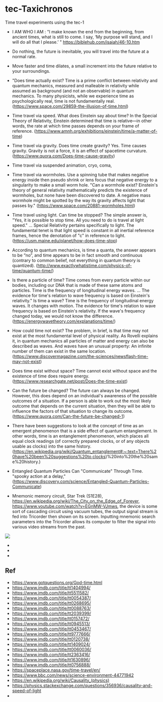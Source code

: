 # tec-Taxichronos
Time travel experiments using the tec-1

- I AM WHO I AM : "I make known the end from the beginning, from ancient times, what is still to come. I say, ‘My purpose will stand, and I will do all that I please.’ " https://biblehub.com/isaiah/46-10.htm


- Do nothing, the future is inevitable, you will travel into the future at a normal rate.
- Move faster and time dilates, a small increment into the future relative to your surroundings.  
- "Does time actually exist? Time is a prime conflict between relativity and quantum mechanics, measured and malleable in relativity while assumed as background (and not an observable) in quantum mechanics. To many physicists, while we experience time as psychologically real, time is not fundamentally real. (https://www.space.com/29859-the-illusion-of-time.html)
- Time travel via speed. What does Einstein say about time? In the Special Theory of Relativity, Einstein determined that time is relative—in other words, the rate at which time passes depends on your frame of reference. (https://www.amnh.org/exhibitions/einstein/time/a-matter-of-time)
- Time travel via gravity. Does time create gravity? Yes. Time causes gravity. Gravity is not a force, it is an effect of spacetime curvature. (https://www.quora.com/Does-time-cause-gravity)
- Time travel via suspended animation, cryo, coma, 
- Time travel via wormholes. Use a spinning tube that makes negative energy inside then pseudo shrink or lens focus that negative energy to a singularity to make a small worm hole. "Can a wormhole exist? Einstein's theory of general relativity mathematically predicts the existence of wormholes, but none have been discovered to date. A negative mass wormhole might be spotted by the way its gravity affects light that passes by." (https://www.space.com/20881-wormholes.html)
- Time travel using light. Can time be stopped? The simple answer is, "Yes, it is possible to stop time. All you need to do is travel at light speed." ... Special Relativity pertains specifically to light. The fundamental tenet is that light speed is constant in all inertial reference frames, hence the denotation of "c" in reference to light. (https://usm.maine.edu/planet/how-does-time-stop)
- According to quantum mechanics, is time a quanta, the answer appears to be “no”, and time appears to be in fact smooth and continuous (contrary to common belief, not everything in quantum theory is quantized). (http://www.exactlywhatistime.com/physics-of-time/quantum-time/)
- Is there a particle of time? Time comes from every particle within our bodies, including our DNA that is made of these same atoms and particles. Time is the frequency of longitudinal energy waves. ... The evidence for time's relation to wave frequency is based on Einstein's relativity." Is time a wave? Time is the frequency of longitudinal energy waves. It changes with motion. The evidence for time's relation to wave frequency is based on Einstein's relativity. If the wave's frequency changed today, we would not know the difference. (https://energywavetheory.com/explanations/time/)
- How could time not exist? The problem, in brief, is that time may not exist at the most fundamental level of physical reality. As Rovelli explains it, in quantum mechanics all particles of matter and energy can also be described as waves. And waves have an unusual property: An infinite number of them can exist in the same location. (https://www.discovermagazine.com/the-sciences/newsflash-time-may-not-exist)
- Does time exist without space? Time cannot exist without space and the existence of time does require energy.(https://www.researchgate.net/post/Does-the-time-exist)
- Can the future be changed? The future can always be changed. However, this does depend on an individual's awareness of the possible outcomes of a situation. If a person is able to work out the most likely outcome that depends on the current situation, then they will be able to influence the factors of that situation to change its outcome. (https://www.quora.com/Can-the-future-be-changed-1)
- There have been suggestions to look at the concept of time as an emergent phenomenon that is a side effect of quantum entanglement. In other words, time is an entanglement phenomenon, which places all equal clock readings (of correctly prepared clocks, or of any objects usable as clocks) into the same history. (https://en.wikipedia.org/wiki/Quantum_entanglement#:~:text=There%20have%20been%20suggestions%20to,clocks)%20into%20the%20same%20history.)
- Entangled Quantum Particles Can "Communicate" Through Time. "spooky action at a delay," (https://www.discovery.com/science/Entangled-Quantum-Particles-Communicate)
- Mnemonic memory circuit, Star Trek (S1E28), https://en.wikipedia.org/wiki/The_City_on_the_Edge_of_Forever, https://www.youtube.com/watch?v=EGnMW-VJmws, the device is some sort of cascading circuit using vacuum tubes, the output signal stream is fed into Tricorder then shown on its screen. Inputting mnemonic search parameters into the Tricorder allows its computer to filter the signal into various video streams from the past. 

![](https://github.com/SteveJustin1963/tec-Taxichronos/blob/main/pics/star-trek-1-28-Thecityontheedgeofforeverhd600.jpg)


- 

-   
- 


## Ref
- https://www.gotquestions.org/God-time.html
- https://www.imdb.com/title/tt1404994/
- https://www.imdb.com/title/tt5511582/
- https://www.imdb.com/title/tt0054387/
- https://www.imdb.com/title/tt0268695/
- https://www.imdb.com/title/tt0088763/
- https://www.imdb.com/title/tt2039399/
- https://www.imdb.com/title/tt0157472/
- https://www.imdb.com/title/tt0945513/
- https://www.imdb.com/title/tt0453467/
- https://www.imdb.com/title/tt9777666/
- https://www.imdb.com/title/tt0120738/
- https://www.imdb.com/title/tt1409024/
- https://www.imdb.com/title/tt0060036/
- https://www.imdb.com/title/tt2363416/
- https://www.imdb.com/title/tt1630896/
- https://www.imdb.com/title/tt0756888/
- https://spaceplace.nasa.gov/time-travel/en/
- https://www.bbc.com/news/science-environment-44771942
- https://en.wikipedia.org/wiki/Causality_(physics)
- https://physics.stackexchange.com/questions/356936/causality-and-speed-of-light
- 
